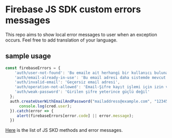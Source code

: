 # Firebase JS SDK custom errors messages

This repo aims to show local error messages to user when an exception occurs. Feel 
free to add  translation of your language.

## sample usage
```js
const firebaseErrors = {
    'auth/user-not-found': 'Bu emaile ait herhangi bir kullanıcı bulunamadı!',
    'auth/email-already-in-use': 'Bu email adresi daha sistemde mevcut',
    'auth/invalid-email': 'Geçersiz email adresi',
    'auth/operation-not-allowed': 'Email-Şifre kayıt işlemi için izin verilmedi.',
    'auth/weak-password': 'Girilen şifre yeterince güçlü değil'
  };
  auth.createUserWithEmailAndPassword("mailaddress@example.com", "123456").then(cred => {
      console.log(cred.user);
  }).catch(error => {
     alert(firebaseErrors[error.code] || error.message);
  })
```

[Here](https://firebase.google.com/docs/reference/js/firebase.auth.Auth#methods_1) is the list of JS SKD methods and error messages.